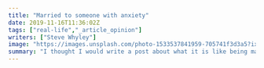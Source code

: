 ```yaml
---
title: "Married to someone with anxiety"
date: 2019-11-16T11:36:02Z
tags: ["real-life","_article_opinion"]
writers: ["Steve Whyley"]
image: "https://images.unsplash.com/photo-1533537841959-705741f3d3a5?ixlib=rb-1.2.1&ixid=eyJhcHBfaWQiOjEyMDd9&auto=format&fit=crop&w=300&q=100"
summary: "I thought I would write a post about what it is like being married to someone who has anxiety."
---
```

